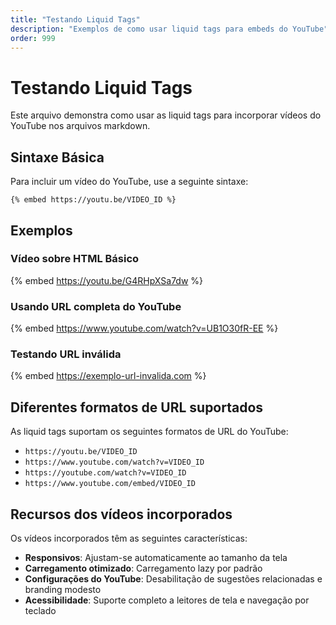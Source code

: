 ```yaml
---
title: "Testando Liquid Tags"
description: "Exemplos de como usar liquid tags para embeds do YouTube"
order: 999
---
```


# Testando Liquid Tags

Este arquivo demonstra como usar as liquid tags para incorporar vídeos do YouTube nos arquivos markdown.

## Sintaxe Básica

Para incluir um vídeo do YouTube, use a seguinte sintaxe:

```
{% embed https://youtu.be/VIDEO_ID %}
```

## Exemplos

### Vídeo sobre HTML Básico

{% embed https://youtu.be/G4RHpXSa7dw %}

### Usando URL completa do YouTube

{% embed https://www.youtube.com/watch?v=UB1O30fR-EE %}

### Testando URL inválida

{% embed https://exemplo-url-invalida.com %}

## Diferentes formatos de URL suportados

As liquid tags suportam os seguintes formatos de URL do YouTube:

- `https://youtu.be/VIDEO_ID`
- `https://www.youtube.com/watch?v=VIDEO_ID`
- `https://youtube.com/watch?v=VIDEO_ID`
- `https://www.youtube.com/embed/VIDEO_ID`

## Recursos dos vídeos incorporados

Os vídeos incorporados têm as seguintes características:

- **Responsivos**: Ajustam-se automaticamente ao tamanho da tela
- **Carregamento otimizado**: Carregamento lazy por padrão
- **Configurações do YouTube**: Desabilitação de sugestões relacionadas e branding modesto
- **Acessibilidade**: Suporte completo a leitores de tela e navegação por teclado